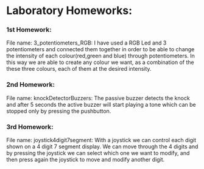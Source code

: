 # Laboratory Homeworks:

### 1st Homework:
File name: 3_potentiometers_RGB: I have used a RGB Led and 3 potentiometers and connected them together in order to be able to change the intensity of each colour(red,green and blue) through potentiometers. In this way we are able to create any colour we want, as a combination of the these three colours, each of them at the desired intensity.

### 2nd Homework:
File name: knockDetectorBuzzers: The passive buzzer detects the knock and after 5 seconds the active buzzer will start playing a tone which can be stopped only by pressing the pushbutton.

### 3rd Homework:
File name: joystick4digit7segment: With a joystick we can control each digit shown on a 4 digit 7 segment display. We can move through the 4 digits and by pressing the joystick we can select which one we want to modify, and then press again the joystick to move and modify another digit.
